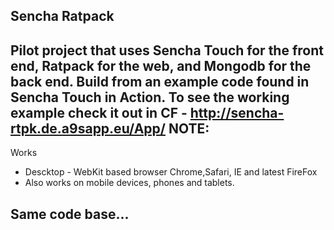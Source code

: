 Sencha Ratpack
-----------------------------
Pilot project that uses Sencha Touch for the front end, Ratpack for the web, and Mongodb for the back end.
Build from an example code found in Sencha Touch in Action.
To see the working example check it out in CF - http://sencha-rtpk.de.a9sapp.eu/App/
NOTE:
--------
Works 
* Descktop - WebKit based browser Chrome,Safari, IE and latest FireFox
* Also works on mobile devices, phones and tablets.

Same code base...
--------